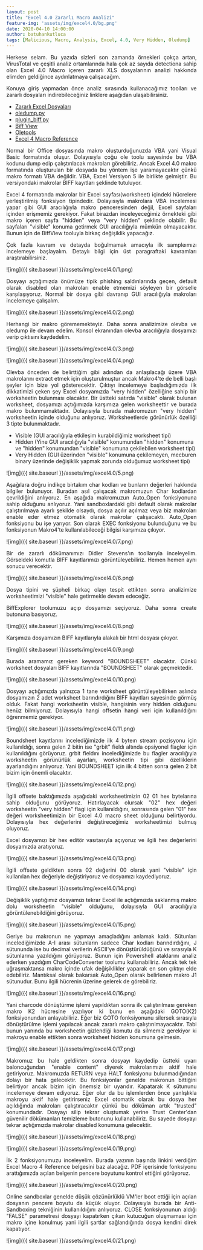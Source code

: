 ```yaml
---
layout: post
title: "Excel 4.0 Zararlı Macro Analizi"
feature-img: 'assets/img/excel4.0/bg.png'
date: 2020-04-10 14:00:00
author: batuhankutluca
tags: [Malicious, Macro, Analysis, Excel, 4.0, Very Hidden, Oledump]
---
```


<p align="justify">Herkese selam. Bu yazıda sizleri son zamanda örnekleri çokça artan, VirusTotal ve çeşitli analiz ortamlarında hala çok az sayıda detectiona sahip olan Excel 4.0 Macro içeren zararlı XLS dosyalarının analizi hakkında elimden geldiğince aydınlatmaya çalışacağım.</p>

<p align="justify">Konuya giriş yapmadan önce analiz sırasında kullanacağımız toolları ve zararlı dosyaları indirebileceğiniz linklere aşağıdan ulaşabilirsiniz.</p>

* [Zararlı Excel Dosyaları][maldoc]
* [oledump.py][oledump]
* [plugin_biff.py][plugin_biff]
* [Biff View][biffview]
* [Oletools][oletools]
* [Excel 4 Macro Reference][ref]

<p align="justify">Normal bir Office dosyasında makro oluşturduğunuzda VBA yani Visual Basic formatında oluşur. Dolayısıyla çoğu ole toolu sayesinde bu VBA kodunu dump edip çalıştırılacak makroları görebiliriz. Ancak Excel 4.0 makro formatında oluşturulan bir dosyada bu yöntem işe yaramayacaktır çünkü makro formatı VBA değildir. VBA, Excel Versiyon 5 ile birlikte gelmiştir. Bu versiyondaki makrolar BIFF kayıtları şeklinde tutuluyor.</p>

<p align="justify">Excel 4 formatında makrolar bir Excel sayfası(worksheet) içindeki hücrelere yerleştirilmiş fonksiyon tipindedir. Dolayısıyla makrolara VBA incelemesi yapar gibi GUI aracılığıyla makro penceresinden değil, Excel sayfaları içinden erişmemiz gerekiyor. Fakat birazdan inceleyeceğimiz örnekteki gibi makro içeren sayfa "hidden" veya "very hidden" şeklinde olabilir. Bu sayfaları "visible" konuma getirmek GUI aracılığıyla mümkün olmayacaktır. Bunun için de BiffView tooluyla birkaç değişiklik yapacağız.</p>

<p align="justify">Çok fazla kavram ve detayda boğulmamak amacıyla ilk sampleımızı incelemeye başlayalım. Detaylı bilgi için üst paragraftaki kavramları araştırabilirsiniz.</p>

![img]({{ site.baseurl }}/assets/img/excel4.0/1.png)

<p align="justify">Dosyayı açtığımızda önümüze tipik phishing saldırılarında geçen, default olarak disabled olan makroları enable etmemizi söyleyen bir görselle karşılaşıyoruz. Normal bir dosya gibi davranıp GUI aracılığıyla makroları incelemeye çalışalım. </p>

![img]({{ site.baseurl }}/assets/img/excel4.0/2.png)

<p align="justify">Herhangi bir makro görememekteyiz. Daha sonra analizimize olevba ve oledump ile devam edelim. Konsol ekranından olevba aracılığıyla dosyamızı verip çıktısını kaydedelim.</p>

![img]({{ site.baseurl }}/assets/img/excel4.0/3.png)

![img]({{ site.baseurl }}/assets/img/excel4.0/4.png)

<p align="justify">Olevba önceden de belirttiğim gibi adından da anlaşılacağı üzere VBA makrolarını extract etmek için oluşturulmuştur ancak Makro4'te de belli başlı şeyler için bize yol gösterecektir. Çıktıyı incelemeye başladığımızda ilk dikkatimizi çeken şey Excel dosyamızda "very hidden" özelliğine sahip bir worksheetin bulunması olacaktır. Bir üstteki satırda "visible" olarak bulunan worksheet, dosyamızı açtığımızda karşımıza gelen worksheettir ve burada makro bulunmamaktadır. Dolayısıyla burada makromuzun "very hidden" worksheetin içinde olduğunu anlıyoruz. Worksheetlerde görünürlük özelliği 3 tipte bulunmaktadır. </p>

* Visible (GUI aracılığıyla etkileşim kurabildiğimiz worksheet tipi)
* Hidden (Yine GUI aracılığıyla "visible" konumundan "hidden" konumuna ve "hidden" konumundan "visible" konumuna çekilebilen worksheet tipi)
* Very Hidden (GUI üzerinden "visible" konumuna çekilemeyen, mecburen binary üzerinde değişiklik yapmak zorunda olduğumuz worksheet tipi)

![img]({{ site.baseurl }}/assets/img/excel4.0/5.png)

<p align="justify">Aşağılara doğru indikçe birtakım char kodları ve bunların değerleri hakkında bilgiler bulunuyor. Buradan asıl çalışacak makromuzun Char kodlardan çevrildiğini anlıyoruz. En aşağıda makromuzun Auto_Open fonksiyonuna sahip olduğunu anlıyoruz. Yani sandboxlardaki gibi default olarak makrolar çalıştırılmaya ayarlı şekilde olsaydı, dosya açılır açılmaz veya biz makroları enable eder etmez otomatik olarak  makrolar çalışacaktı. Auto_Open fonksiyonu bu işe yarıyor. Son olarak EXEC fonksiyonu bulunduğunu ve bu fonksiyonun Makro4'te kullanılabileceği bilgisi karşımıza çıkıyor.</p>

![img]({{ site.baseurl }}/assets/img/excel4.0/7.png)

<p align="justify">Bir de zararlı dökümanımızı Didier Stevens'ın toollarıyla inceleyelim. Görseldeki komutla BIFF kayıtlarımızı görüntüleyebiliriz. Hemen hemen aynı sonucu verecektir.</p>

![img]({{ site.baseurl }}/assets/img/excel4.0/6.png)

<p align="justify">Dosya tipini ve şüpheli birkaç olayı tespit ettikten sonra analizimize worksheetimizi "visible" hale getirmekle devam edeceğiz.</p>



<p align="justify">BiffExplorer toolumuzu açıp dosyamızı seçiyoruz. Daha sonra create butonuna basıyoruz. </p>

![img]({{ site.baseurl }}/assets/img/excel4.0/8.png)

<p align="justify">Karşımıza dosyamızın BIFF kayıtlarıyla alakalı bir html dosyası çıkıyor.</p>

![img]({{ site.baseurl }}/assets/img/excel4.0/9.png)

<p align="justify">Burada aramamız gereken keyword "BOUNDSHEET" olacaktır. Çünkü worksheet dosyaları BIFF kayıtlarında "BOUNDSHEET" olarak geçmektedir.</p>

![img]({{ site.baseurl }}/assets/img/excel4.0/10.png)

<p align="justify">Dosyayı açtığımızda yalnızca 1 tane worksheet görüntüleyebilirken aslında dosyamızın 2 adet worksheet barındırdığını BIFF kayıtları sayesinde görmüş olduk. Fakat hangi worksheetin visible, hangisinin very hidden olduğunu henüz bilmiyoruz. Dolayısıyla hangi offsetin hangi veri için kullanıldığını öğrenmemiz gerekiyor.</p>

![img]({{ site.baseurl }}/assets/img/excel4.0/11.png)

<p align="justify">Boundsheet kayıtlarını incelediğimizde ilk 4 byteın stream pozisyonu için kullanıldığı, sonra gelen 2 bitin ise "grbit" fieldı altında opsiyonel flagler için kullanıldığını görüyoruz. grbit fieldını incelediğimizde bu flagler aracılığıyla worksheetin görünürlük ayarları, worksheetin tipi gibi özelliklerin ayarlandığını anlıyoruz. Yani BOUNDSHEET için ilk 4 bitten sonra gelen 2 bit bizim için önemli olacaktır.</p>

![img]({{ site.baseurl }}/assets/img/excel4.0/12.png)

<p align="justify">İlgili offsete baktığımızda aşağıdaki worksheetimizin 02 01 hex bytelarına sahip olduğunu görüyoruz. Hatırlayacak olursak "02" hex değeri worksheetin "very hidden" flagi için kullanıldığını, sonrasında gelen "01" hex değeri worksheetimizin bir Excel 4.0 macro sheet olduğunu belirtiyordu. Dolayısıyla hex değerlerini değiştireceğimiz worksheetimizi bulmuş oluyoruz.</p>

<p align="justify">Excel dosyamızı bir hex editör vasıtasıyla açıyoruz ve ilgili hex değerlerini dosyamızda aratıyoruz.</p>

![img]({{ site.baseurl }}/assets/img/excel4.0/13.png)

<p align="justify">İlgili offsete geldikten sonra 02 değerini 00 olarak yani "visible" için kullanılan hex değeriyle değiştiriyoruz ve dosyamızı kaydediyoruz.</p>

![img]({{ site.baseurl }}/assets/img/excel4.0/14.png)

<p align="justify">Değişiklik yaptığımız dosyamızı tekrar Excel ile açtığımızda saklanmış makro dolu worksheetin "visible" olduğunu, dolayısıyla GUI aracılığıyla görüntülenebildiğini görüyoruz.</p>

![img]({{ site.baseurl }}/assets/img/excel4.0/15.png)

<p align="justify">Geriye bu makronun ne yapmayı amaçladığını anlamak kaldı. Sütunları incelediğimizde A-I arası sütunların sadece Char kodları barındırdığını, J sütununda ise bu decimal verilerin ASCII'ye dönüştürüldüğünü ve sırasıyla K sütunlarına yazıldığını görüyoruz. Bunun için Powershell ataklarını analiz ederken yazdığım CharCodeConverter toolumu kullanabiliriz. Ancak tek tek uğraşmaktansa makro içinde ufak değişiklikler yaparak en son çıktıyı elde edebiliriz. Mantıksal olarak bakarsak Auto_Open olarak belirlenen makro J1 sütunudur. Bunu ilgili hücrenin üzerine gelerek de görebiliriz.</p>

![img]({{ site.baseurl }}/assets/img/excel4.0/16.png)

<p align="justify">Yani charcode dönüştürme işlemi yapıldıktan sonra ilk çalıştırılması gereken makro K2 hücresine yazılıyor ki bunu en aşağıdaki GOTO(K2) fonksiyonundan anlayabiliriz. Eğer biz GOTO fonksiyonunu silersek sırasıyla dönüştürülme işlemi yapılacak ancak zararlı makro çalıştırılmayacaktır. Tabi bunun yanında bu worksheetin gizlendiği komutu da silmemiz gerekiyor ki makroyu enable ettikten sonra worksheet hidden konumuna gelmesin.</p>

![img]({{ site.baseurl }}/assets/img/excel4.0/17.png)

<p align="justify">Makromuz bu hale geldikten sonra dosyayı kaydedip üstteki uyarı baloncuğundan "enable content" diyerek makrolarımızı aktif hale getiriyoruz. Makromuzda RETURN veya HALT fonksiyonu bulunmadığından dolayı bir hata gelecektir. Bu fonksiyonlar genelde makronun bittiğini belirtiyor ancak bizim için önemsiz bir uyarıdır. Kapatarak K sütununu incelemeye devam ediyoruz. Eğer olur da bu işlemlerden önce yanlışlıkla makroyu aktif hale getirirseniz Excel otomatik olarak bu dosya her açıldığında makroları çalıştıracaktır çünkü bu döküman artık "trusted" konumundadır. Dosyayı silip tekrar oluştumak yerine Trust Center'dan güvenilir dökümanları temizleme butonunu kullanabiliriz. Bu sayede dosyayı tekrar açtığımızda makrolar disabled konumuna gelecektir.</p>

![img]({{ site.baseurl }}/assets/img/excel4.0/18.png)

![img]({{ site.baseurl }}/assets/img/excel4.0/19.png)

<p align="justify">İlk 2 fonksiyonumuzu inceleyelim. Burada yazının başında linkini verdiğim Excel Macro 4 Reference belgesini baz alacağız. PDF içerisinde fonksiyonu arattığımızda açılan belgenin pencere boyutunu kontrol ettiğini görüyoruz.</p>

![img]({{ site.baseurl }}/assets/img/excel4.0/20.png)

<p align="justify">Online sandboxlar genelde düşük çözünürlüklü VM'ler boot ettiği için açılan dosyanın pencere boyutu da küçük oluyor. Dolayısıyla burada bir Anti-Sandboxing tekniğinin kullanıldığını anlıyoruz. CLOSE fonksiyonunun aldığı "FALSE" parametresi dosyayı kapatırken çıkan kutucuğun oluşmaması için makro içine konulmuş yani ilgili şartlar sağlandığında dosya kendini direk kapatıyor.</p>

![img]({{ site.baseurl }}/assets/img/excel4.0/21.png)



















[maldoc]: https://github.com/batuhankutluca/Excel-4.0-Maldoc-Samples
[oledump]: https://github.com/DidierStevens/DidierStevensSuite/blob/master/oledump.py
[plugin_biff]: https://github.com/DidierStevens/DidierStevensSuite/blob/master/plugin_biff.py
[biffview]: https://www.aldeid.com/wiki/BiffView
[oletools]: https://github.com/decalage2/oletools/wiki/Install
[ref]: https://d13ot9o61jdzpp.cloudfront.net/files/Excel%204.0%20Macro%20Functions%20Reference.pdf